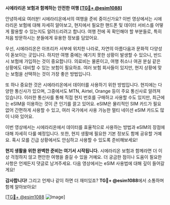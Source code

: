 **시에라리온 보험과 함께하는 안전한 여행 [[TG💪+ @esim1088](https://t.me/s/esim1088)]**

안녕하세요 여러분! 시에라리온에서의 여행을 준비 중이신가요? 이번 영상에서는 시에라리온 보험에 대해 자세히 알아보고, 현지에서 필요한 핸드폰 및 데이터 서비스를 어떻게 활용할 수 있는지도 알려드리려고 합니다. 여행 전에 꼭 확인해야 할 부분들로, 특히 처음 방문하시는 분들에게 유용한 정보를 담았어요.

우선, 시에라리온은 아프리카 서부에 위치한 나라로, 자연의 아름다움과 문화적 다양성이 돋보이는 곳입니다. 하지만 여행 중에는 예기치 못한 상황이 발생할 수 있으니, 반드시 보험에 가입하는 것이 중요합니다. 의료비는 물론이고, 여행 취소나 여권 분실 같은 상황에도 대비할 수 있는 보험이 필요하죠. 여러 보험 회사들이 있지만, 현지 상황에 맞는 보험을 선택하는 것이 가장 좋은 방법입니다.

또 하나 중요한 것은 시에라리온에서 데이터를 사용하기 위한 방법입니다. 현지에는 다양한 통신사가 있으며, 그중에서도 MTN, Airtel, Orange 등이 주요 통신사로 알려져 있습니다. 이러한 통신사를 통해 직접 현지 번호를 구매하고 사용할 수도 있지만, 최근에는 eSIM을 이용하는 것이 큰 인기를 끌고 있어요. eSIM은 물리적인 SIM 카드가 필요 없어 간편하게 사용할 수 있고, 여러 국가에서 사용 가능한 멀티 네이션 eSIM 카드도 많이 나와 있어요.

이번 영상에서는 시에라리온에서 데이터를 효율적으로 사용하는 방법과 eSIM의 장점에 대해 자세히 다룰 예정입니다. 또한, 현지 생활에 필요한 기본 정보도 함께 공유할 거예요. 혹시 모를 긴급 상황에서도 안심하고 사용할 수 있도록 준비해보세요!

**현지 생활을 위한 완벽한 준비는 여기서 시작됩니다.** 시에라리온 보험과 함께라면 더 이상 걱정하지 않고 편안한 여행을 즐길 수 있을 거예요. 더 궁금한 점이나 도움이 필요한 사항은 언제든지 댓글로 남겨주세요. 다음 영상에서는 eSIM 사용법에 대해 깊이 들어갈게요!

**감사합니다!** 그리고 언제나 같이 하면 더 재미있죠? **TG💪+ @esim1088**에서 소통하며 함께 알아보아요! 

[[TG💪+ @esim1088](https://t.me/s/esim1088) ![Image](https://i.postimg.cc/Y0z9fWf4/image.png)]